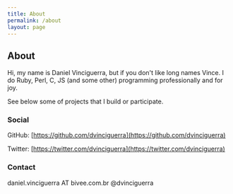 ```yaml
---
title: About
permalink: /about
layout: page
---
```


## About

Hi, my name is Daniel Vinciguerra, but if you don't like long names Vince. I do Ruby, Perl, C, JS (and some other)
programming professionally and for joy.

See below some of projects that I build or participate.


### Social

GitHub: [https://github.com/dvinciguerra](https://github.com/dvinciguerra)

Twitter: [https://twitter.com/dvinciguerra](https://twitter.com/dvinciguerra)

### Contact

daniel.vinciguerra AT bivee.com.br
@dvinciguerra

